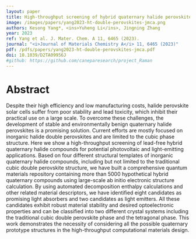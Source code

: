 ```yaml
---
layout: paper
title: High-throughput screening of hybrid quaternary halide perovskites for optoelectronics
image: /images/papers/yang2023-ht-double-perovskites-jmca.png
authors: Kesong Yang*, <ins>Yuheng Li</ins>, Jingning Zhang
year: 2023
ref: Yang et al. J. Mater. Chem. A 11, 6465 (2023).
journal: "<i>Journal of Materials Chemistry A</i> 11, 6465 (2023)"
pdf: /pdfs/papers/yang2023-ht-double-perovskites-jmca.pdf
doi: 10.1039/D2TA09956J
#github: https://github.com/caneparesearch/project_Raman
---
```


# Abstract

Despite their high efficiency and low manufacturing costs, halide perovskite solar cells suffer from poor stability and lead toxicity, which inhibit their practical use on a large scale. To overcome these challenges, the development of stable and environmentally benign quaternary halide perovskites is a promising solution. Current efforts are mostly focused on inorganic halide double perovskites and are limited to the cubic phase structure. Here we show a high-throughput screening of lead-free hybrid quaternary halide compounds for potential photovoltaic and light-emitting applications. Based on four different structural templates of inorganic quaternary halide compounds, including but not limited to the traditional cubic double perovskite structure, we have built a comprehensive quantum materials repository containing more than 5000 hypothetical hybrid quaternary compounds using large-scale ab initio electronic structure calculation. By using automated decomposition enthalpy calculations and other related material descriptors, we have identified eight candidates as promising light absorbers and two candidates as light emitters. All these candidates exhibit robust material stability and desired optoelectronic properties and can be classified into two different crystal systems including the traditional cubic double perovskite phase and the tetragonal phase. This work demonstrates the necessity of considering all the possible quaternary prototype structures in the high-throughput computational materials design.